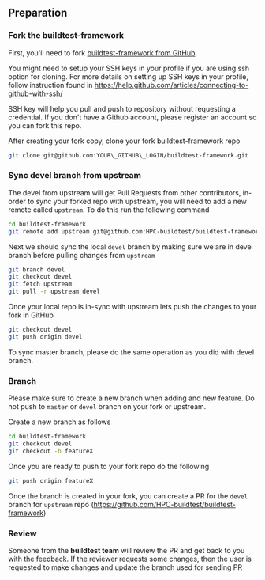 ## Preparation

### Fork the buildtest-framework

First, you'll need to fork [buildtest-framework from GitHub](https://github.com/HPC-buildtest/buildtest-framework).

You might need to setup your SSH keys in your profile if you are using ssh option for cloning. For more details on 
setting up SSH keys in your profile, follow instruction found in https://help.github.com/articles/connecting-to-github-with-ssh/

SSH key will help you pull and push to repository without requesting a credential. If you don't have a Github account, please 
register an account so you can fork this repo.

After creating your fork copy, clone your fork buildtest-framework repo

```bash
git clone git@github.com:YOUR\_GITHUB\_LOGIN/buildtest-framework.git
```


### Sync devel branch from upstream

The devel from upstream will get Pull Requests from other contributors, in-order to sync your forked repo with upstream, you will need to add a new remote called ``upstream``. To do this run the following command

```bash
cd buildtest-framework
git remote add upstream git@github.com:HPC-buildtest/buildtest-framework.git
```

Next we should sync the local ``devel`` branch by making sure we are in devel branch before pulling changes from ``upstream``

```bash
git branch devel
git checkout devel
git fetch upstream
git pull -r upstream devel
```

Once your local repo is in-sync with upstream lets push the changes to your fork in GitHub

```bash
git checkout devel
git push origin devel
```

To sync master branch, please do the same operation as you did with devel branch.


### Branch

Please make sure to create a new branch when adding and new feature. Do not push to ``master`` or ``devel`` branch on your fork or upstream. 

Create a new branch as follows

```bash
cd buildtest-framework
git checkout devel
git checkout -b featureX
```

Once you are ready to push to your fork repo do the following

```bash
git push origin featureX
```

Once the branch is created in your fork, you can create a PR for the ``devel`` branch for ``upstream`` repo (https://github.com/HPC-buildtest/buildtest-framework)

### Review

Someone from the **buildtest team** will review the PR and get back to you with the feedback. If the reviewer requests some changes, then the user is requested to make changes and update the branch used for sending PR



